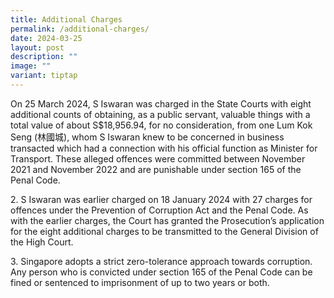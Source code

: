 ```yaml
---
title: Additional Charges
permalink: /additional-charges/
date: 2024-03-25
layout: post
description: ""
image: ""
variant: tiptap
---
```

<p>On 25 March 2024, S Iswaran was charged in the State Courts with eight
additional counts of obtaining, as a public servant, valuable things with
a total value of about S$18,956.94, for no consideration, from one Lum
Kok Seng (林國城), whom S Iswaran knew to be concerned in business transacted
which had a connection with his official function as Minister for Transport.
These alleged offences were committed between November 2021 and November
2022 and are punishable under section 165 of the Penal Code.</p>
<p>2. S Iswaran was earlier charged on 18 January 2024 with 27 charges for
offences under the Prevention of Corruption Act and the Penal Code. As
with the earlier charges, the Court has granted the Prosecution’s application
for the eight additional charges to be transmitted to the General Division
of the High Court.</p>
<p>3. Singapore adopts a strict zero-tolerance approach towards corruption.
Any person who is convicted under section 165 of the Penal Code can be
fined or sentenced to imprisonment of up to two years or both.</p>
<p></p>